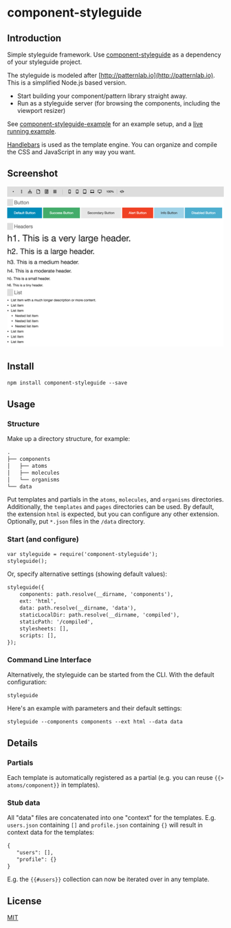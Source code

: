 # component-styleguide

## Introduction

Simple styleguide framework. Use [component-styleguide](https://www.npmjs.com/package/component-styleguide) as a dependency of your styleguide project.

The styleguide is modeled after [http://patternlab.io](http://patternlab.io). This is a simplified Node.js based version.

* Start building your component/pattern library straight away.
* Run as a styleguide server (for browsing the components, including the viewport resizer)

See [component-styleguide-example](http://github.com/webpro/component-styleguide-example) for an example setup, and a [live running example](http://component-styleguide-example.webpro.nl).

[Handlebars](http://handlebarsjs.com) is used as the template engine. You can organize and compile the CSS and JavaScript in any way you want. 

## Screenshot

![image](screenshot.png)

## Install

    npm install component-styleguide --save

## Usage

### Structure

Make up a directory structure, for example:

    .
    ├── components
    │   ├── atoms
    │   ├── molecules
    │   └── organisms
    └── data

Put templates and partials in the `atoms`, `molecules`, and `organisms` directories. Additionally, the `templates` and `pages` directories can be used. By default, the extension `html` is expected, but you can configure any other extension. Optionally, put `*.json` files in the `/data` directory.

### Start (and configure)

    var styleguide = require('component-styleguide');
    styleguide();

Or, specify alternative settings (showing default values):

    styleguide({
        components: path.resolve(__dirname, 'components'),
        ext: 'html',
        data: path.resolve(__dirname, 'data'),
        staticLocalDir: path.resolve(__dirname, 'compiled'),
        staticPath: '/compiled',
        stylesheets: [],
        scripts: [],
    });

### Command Line Interface

Alternatively, the styleguide can be started from the CLI. With the default configuration:

    styleguide
    
Here's an example with parameters and their default settings:

    styleguide --components components --ext html --data data

## Details

### Partials

Each template is automatically registered as a partial (e.g. you can reuse `{{> atoms/component}}` in templates).

### Stub data

All "data" files are concatenated into one "context" for the templates. E.g. `users.json` containing `[]` and `profile.json` containing `{}` will result in context data for the templates:

    {
       "users": [],
       "profile": {}
    }

E.g. the `{{#users}}` collection can now be iterated over in any template.

## License

[MIT](http://webpro.mit-license.org)
